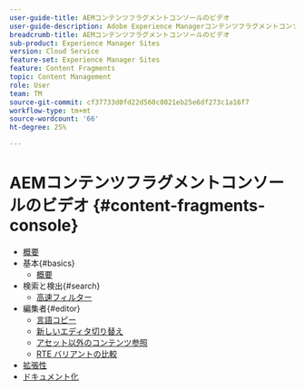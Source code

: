```yaml
---
user-guide-title: AEMコンテンツフラグメントコンソールのビデオ
user-guide-description: Adobe Experience Managerコンテンツフラグメントコンソールのビデオのコレクションです。
breadcrumb-title: AEMコンテンツフラグメントコンソールのビデオ
sub-product: Experience Manager Sites
version: Cloud Service
feature-set: Experience Manager Sites
feature: Content Fragments
topic: Content Management
role: User
team: TM
source-git-commit: cf37733d0fd22d560c8021eb25e6df273c1a16f7
workflow-type: tm+mt
source-wordcount: '66'
ht-degree: 25%

---
```



# AEMコンテンツフラグメントコンソールのビデオ {#content-fragments-console}

+ [概要](overview.md)
+ 基本{#basics}
   + [概要](./basics/content-fragments-console.md)
+ 検索と検出{#search}
   + [高速フィルター](search/fast-filtering.md)
+ 編集者{#editor}
   + [言語コピー](editor/language-copies.md)
   + [新しいエディタ切り替え](editor/new-editor-toggle.md)
   + [アセット以外のコンテンツ参照](editor/non-asset-content-references.md)
   + [RTE バリアントの比較](editor/rte-variant-compare.md)
+ [拡張性](https://experienceleague.adobe.com/docs/experience-manager-learn/cloud-service/developing/extensibility/content-fragments/overview.html)
+ [ドキュメント化](https://experienceleague.adobe.com/docs/experience-manager-cloud-service/content/sites/administering/content-fragments/content-fragments-console.html?lang=ja)
